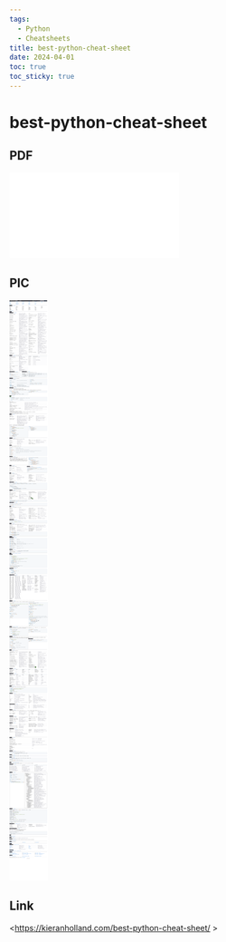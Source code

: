 ```yaml
---
tags:
  - Python
  - Cheatsheets
title: best-python-cheat-sheet
date: 2024-04-01
toc: true
toc_sticky: true
---
```


# best-python-cheat-sheet

## PDF

![](../_asset/2024-04-01_py_pdf_1.pdf)

## PIC

![](../_asset/2024-04-01_py_image_1.png)
## Link
<https://kieranholland.com/best-python-cheat-sheet/ >